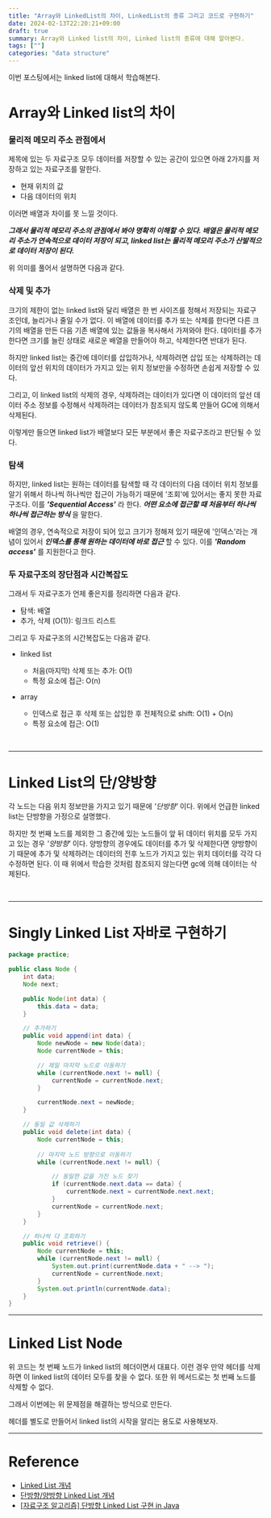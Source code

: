 ```yaml
---
title: "Array와 LinkedList의 차이, LinkedList의 종류 그리고 코드로 구현하기"
date: 2024-02-13T22:20:21+09:00
draft: true
summary: Array와 Linked list의 차이, Linked list의 종류에 대해 알아본다.  
tags: [""]
categories: "data structure"
---
```



이번 포스팅에서는 linked list에 대해서 학습해본다.



# Array와 Linked list의 차이

### 물리적 메모리 주소 관점에서  

제목에 있는 두 자료구조 모두 데이터를 저장할 수 있는 공간이 있으면 아래 2가지를 저장하고 있는 자료구조를 말한다.

- 현재 위치의 값
- 다음 데이터의 위치 

이러면 배열과 차이를 못 느낄 것이다. 

**_그래서 물리적 메모리 주소의 관점에서 봐야 명확히 이해할 수 있다. 배열은 물리적 메모리 주소가 연속적으로 데이터 저장이 되고, linked list는 물리적 메모리 주소가 산발적으로 데이터 저장이 된다._**

위 의미를 풀어서 설명하면 다음과 같다. 

### 삭제 및 추가 

크기의 제한이 없는 linked list와 달리 배열은 한 번 사이즈를 정해서 저장되는 자료구조인데, 늘리거나 줄일 수가 없다. 이 배열에 데이터를 추가 또는 삭제를 한다면 다른 크기의 배열을 만든 다음 기존 배열에 있는 값들을 복사해서 가져와야 한다. 데이터를 추가한다면 크기를 늘린 상태로 새로운 배열을 만들어야 하고, 삭제한다면 반대가 된다.  

하지만 linked list는 중간에 데이터를 삽입하거나, 삭제하려면 삽입 또는 삭제하려는 데이터의 앞선 위치의 데이터가 가지고 있는 위치 정보만을 수정하면 손쉽게 저장할 수 있다. 

그리고, 이 linked list의 삭제의 경우, 삭제하려는 데이터가 있다면 이 데이터의 앞선 데이터 주소 정보를 수정해서 삭제하려는 데이터가 참조되지 않도록 만들어 GC에 의해서 삭제된다.    

이렇게만 들으면 linked list가 배열보다 모든 부분에서 좋은 자료구조라고 판단될 수 있다.

### 탐색

하지만, linked list는 원하는 데이터를 탐색할 때 각 데이터의 다음 데이터 위치 정보를 알기 위해서 하나씩 하나씩만 접근이 가능하기 때문에 '조회'에 있어서는 좋지 못한 자료구조다. 이를 **_'Sequential Access'_** 라 한다. **_어떤 요소에 접근할 때 처음부터 하나씩 하나씩 접근하는 방식_** 을 말한다.

배열의 경우, 연속적으로 저장이 되어 있고 크기가 정해져 있기 때문에 '인덱스'라는 개념이 있어서 **_인덱스를 통해 원하는 데이터에 바로 접근_** 할 수 있다. 이를 **_'Random access'_** 를 지원한다고 한다.    


### 두 자료구조의 장단점과 시간복잡도   

그래서 두 자료구조가 언제 좋은지를 정리하면 다음과 같다. 

- 탐색: 배열
- 추가, 삭제 (O(1)): 링크드 리스트  

그리고 두 자료구조의 시간복잡도는 다음과 같다.  

- linked list
    - 처음(마지막) 삭제 또는 추가: O(1)
    - 특정 요소에 접근: O(n)

- array
    - 인덱스로 접근 후 삭제 또는 삽입한 후 전체적으로 shift: O(1) + O(n)
    - 특정 요소에 접근: O(1)


&nbsp;

---

# Linked List의 단/양방향

각 노드는 다음 위치 정보만을 가지고 있기 때문에 _'단방향'_ 이다. 위에서 언급한 linked list는 단방향을 가정으로 설명했다.  

하지만 첫 번째 노드를 제외한 그 중간에 있는 노드들이 앞 뒤 데이터 위치를 모두 가지고 있는 경우 _'양방향'_ 이다. 양방향의 경우에도 데이터를 추가 및 삭제한다면 양방향이기 때문에 추가 및 삭제하려는 데이터의 전후 노드가 가지고 있는 위치 데이터를 각각 다 수정하면 된다. 이 때 위에서 학습한 것처럼 참조되지 않는다면 gc에 의해 데이터는 삭제된다.   

&nbsp;

---

# Singly Linked List 자바로 구현하기 

```java
package practice;

public class Node {
    int data;
    Node next;

    public Node(int data) {
        this.data = data;
    }

    // 추가하기
    public void append(int data) {
        Node newNode = new Node(data);
        Node currentNode = this;

        // 제일 마지막 노드로 이동하기 
        while (currentNode.next != null) {
            currentNode = currentNode.next;
        }

        currentNode.next = newNode;
    }

    // 동일 값 삭제하기
    public void delete(int data) {
        Node currentNode = this;
        
        // 마지막 노드 방향으로 이동하기
        while (currentNode.next != null) {

            // 동일한 값을 가진 노드 찾기 
            if (currentNode.next.data == data) {
                currentNode.next = currentNode.next.next;
            }
            currentNode = currentNode.next;
        }
    }

    // 하나씩 다 조회하기 
    public void retrieve() {
        Node currentNode = this;
        while (currentNode.next != null) {
            System.out.print(currentNode.data + " --> ");
            currentNode = currentNode.next;
        }
        System.out.println(currentNode.data);
    }
}
```

---

# Linked List Node

위 코드는 첫 번째 노드가 linked list의 헤더이면서 대표다. 이런 경우 만약 헤더를 삭제하면 이 linked list의 데이터 모두를 찾을 수 없다. 또한 위 메서드로는 첫 번째 노드를 삭제할 수 없다.  

그래서 이번에는 위 문제점을 해결하는 방식으로 만든다.  

헤더를 별도로 만들어서 linked list의 시작을 알리는 용도로 사용해보자.  


----

# Reference

- [Linked List 개념](https://www.youtube.com/watch?v=DzGnME1jIwY)
- [단방향/양방향 Linked List 개념](https://www.youtube.com/watch?v=G4IIDyfoHeY)
- [[자료구조 알고리즘] 단방향 Linked List 구현 in Java](https://www.youtube.com/watch?v=C1SDkdPvQPA)